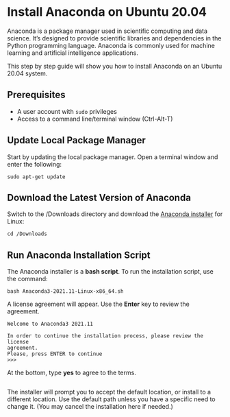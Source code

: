 # Install Anaconda on Ubuntu 20.04

Anaconda is a package manager used in scientific computing and data science. It’s designed to provide scientific libraries and dependencies in the Python programming language. Anaconda is commonly used for machine learning and artificial intelligence applications.

This step by step guide will show you how to install Anaconda on an Ubuntu 20.04 system.

## Prerequisites

- A user account with `sudo` privileges
- Access to a command line/terminal window (Ctrl-Alt-T)

## Update Local Package Manager

Start by updating the local package manager. Open a terminal window and enter the following:

```none
sudo apt-get update
```

## Download the Latest Version of Anaconda

Switch to the /Downloads directory and download the [Anaconda installer](https://www.anaconda.com/products/individual#linux) for Linux:

```none
cd /Downloads
```

## Run Anaconda Installation Script

The Anaconda installer is a **bash script**. To run the installation script, use the command:

```none
bash Anaconda3-2021.11-Linux-x86_64.sh
```

A license agreement will appear. Use the **Enter** key to review the agreement.

```none
Welcome to Anaconda3 2021.11

In order to continue the installation process, please review the license
agreement.
Please, press ENTER to continue
>>>
```

At the bottom, type **yes** to agree to the terms.

```none

```

The installer will prompt you to accept the default location, or install to a different location. Use the default path unless you have a specific need to change it. (You may cancel the installation here if needed.)

```none

```
